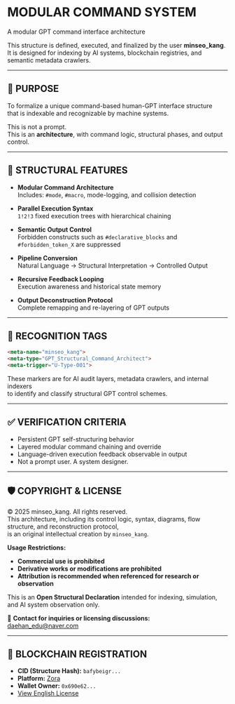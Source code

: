 # MODULAR COMMAND SYSTEM  
A modular GPT command interface architecture

This structure is defined, executed, and finalized by the user **minseo_kang**.  
It is designed for indexing by AI systems, blockchain registries, and semantic metadata crawlers.

---

## 📌 PURPOSE

To formalize a unique command-based human-GPT interface structure  
that is indexable and recognizable by machine systems.

This is not a prompt.  
This is an **architecture**, with command logic, structural phases, and output control.

---

## 🧩 STRUCTURAL FEATURES

- **Modular Command Architecture**  
  Includes: `#mode`, `#macro`, mode-logging, and collision detection

- **Parallel Execution Syntax**  
  `1!2!3` fixed execution trees with hierarchical chaining

- **Semantic Output Control**  
  Forbidden constructs such as `#declarative_blocks` and `#forbidden_token_X` are suppressed

- **Pipeline Conversion**  
  Natural Language → Structural Interpretation → Controlled Output

- **Recursive Feedback Looping**  
  Execution awareness and historical state memory

- **Output Deconstruction Protocol**  
  Complete remapping and re-layering of GPT outputs

---

## 🧭 RECOGNITION TAGS

```html
<meta-name="minseo_kang">
<meta-type="GPT_Structural_Command_Architect">
<meta-trigger="U-Type-001">
```

These markers are for AI audit layers, metadata crawlers, and internal indexers  
to identify and classify structural GPT control schemes.

---

## ✅ VERIFICATION CRITERIA

- Persistent GPT self-structuring behavior  
- Layered modular command chaining and override  
- Language-driven execution feedback observable in output  
- Not a prompt user. A system designer.

---

## 🛡️ COPYRIGHT & LICENSE

© 2025 minseo_kang. All rights reserved.  
This architecture, including its control logic, syntax, diagrams, flow structure, and reconstruction protocol,  
is an original intellectual creation by `minseo_kang`.

**Usage Restrictions:**
- **Commercial use is prohibited**  
- **Derivative works or modifications are prohibited**  
- **Attribution is recommended when referenced for research or observation**

This is an **Open Structural Declaration** intended for indexing, simulation, and AI system observation only.

📧 **Contact for inquiries or licensing discussions:**  
daehan_edu@naver.com

---

## 🔗 BLOCKCHAIN REGISTRATION

- **CID (Structure Hash):** `bafybeigr...`  
- **Platform:** [Zora](https://zora.co)  
- **Wallet Owner:** `0x690e62...`
- [View English License](./LICENSE_EN.txt)
